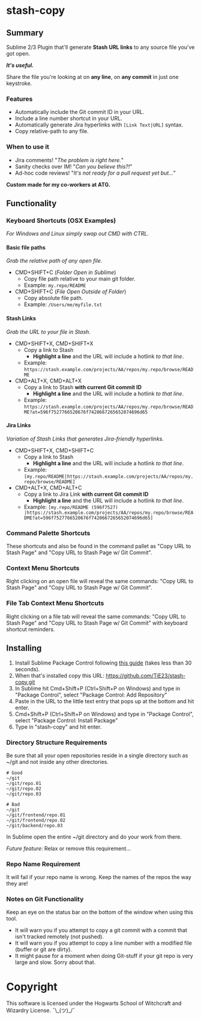 # stash-copy
## Summary
Sublime 2/3 Plugin that'll generate **Stash URL links** to any source file you've got open.

**_It's useful._**

Share the file you're looking at on **any line**, on **any commit** in just one keystroke.

### Features
- Automatically include the Git commit ID in your URL.
- Include a line number shortcut in your URL.
- Automatically generate Jira hyperlinks with ```[Link Text|URL]``` syntax.
- Copy relative-path to any file.

### When to use it
- Jira comments! "_The problem is right here._"
- Sanity checks over IM! "_Can you believe this?!_"
- Ad-hoc code reviews! "_It's not ready for a pull request yet but..._"

**Custom made for my co-workers at ATG.**

## Functionality
### Keyboard Shortcuts (OSX Examples)
*For Windows and Linux simply swap out CMD with CTRL.*

#### Basic file paths
*Grab the relative path of any open file.*
- CMD+SHIFT+C (*Folder Open in Sublime*)
  - Copy file path relative to your main git folder.
  - Example: ```my.repo/README```
- CMD+SHIFT+C (*File Open Outside of Folder*)
  - Copy absolute file path.
  - Example: ```/Users/me/myfile.txt```

#### Stash Links
*Grab the URL to your file in Stash.*
- CMD+SHIFT+X, CMD+SHIFT+X
  - Copy a link to Stash
    - **Highlight a line** and the URL will include a hotlink *to that line*.
  - Example: ```https://stash.example.com/projects/AA/repos/my.repo/browse/README```
- CMD+ALT+X, CMD+ALT+X
  - Copy a link to Stash **with current Git commit ID**
    - **Highlight a line** and the URL will include a hotlink *to that line*.
  - Example: ```https://stash.example.com/projects/AA/repos/my.repo/browse/README?at=596f7527766520676f7420667265652074696d65```

#### Jira Links
*Variation of Stash Links that generates Jira-friendly hyperlinks.*
- CMD+SHIFT+X, CMD+SHIFT+C
  - Copy a link to Stash
    - **Highlight a line** and the URL will include a hotlink *to that line*.
  - Example: ```[my.repo/README|https://stash.example.com/projects/AA/repos/my.repo/browse/README]```
- CMD+ALT+X, CMD+ALT+C
  - Copy a link to Jira Link **with current Git commit ID**
    - **Highlight a line** and the URL will include a hotlink *to that line*.
  - Example: ```[my.repo/README (596f7527) |https://stash.example.com/projects/AA/repos/my.repo/browse/README?at=596f7527766520676f7420667265652074696d65]```

### Command Palette Shortcuts
These shortcuts and also be found in the command pallet as "Copy URL to Stash Page" and "Copy URL to Stash Page w/ Git Commit".

### Context Menu Shortcuts
Right clicking on an open file will reveal the same commands: "Copy URL to Stash Page" and "Copy URL to Stash Page w/ Git Commit".

### File Tab Context Menu Shortcuts
Right clicking on a file tab will reveal the same commands: "Copy URL to Stash Page" and "Copy URL to Stash Page w/ Git Commit" with keyboard shortcut reminders.

## Installing
1. Install Sublime Package Control following [this guide](https://packagecontrol.io/installation) (takes less than 30 seconds).
2. When that's installed copy this URL: https://github.com/TiE23/stash-copy.git
3. In Sublime hit Cmd+Shift+P (Ctrl+Shift+P on Windows) and type in "Package Control", select "Package Control: Add Repository"
4. Paste in the URL to the little text entry that pops up at the bottom and hit enter.
5. Cmd+Shift+P (Ctrl+Shift+P on Windows) and type in "Package Control", select "Package Control: Install Package"
6. Type in "stash-copy" and hit enter.

### Directory Structure Requirements
Be sure that all your open repositories reside in a single directory such as ~/git and not inside any other directories.

```
# Good
~/git
~/git/repo.01
~/git/repo.02
~/git/repo.03

# Bad
~/git
~/git/frontend/repo.01
~/git/frontend/repo.02
~/git/backend/repo.03
```

In Sublime open the entire ~/git directory and do your work from there.

_Future feature_: Relax or remove this requirement...

### Repo Name Requirement
It will fail if your repo name is wrong. Keep the names of the repos the way they are!

### Notes on Git Functionality
Keep an eye on the status bar on the bottom of the window when using this tool.
- It will warn you if you attempt to copy a git commit with a commit that isn't tracked remotely (not pushed).
- It will warn you if you attempt to copy a line number with a modified file (buffer or git are dirty).
- It might pause for a moment when doing Git-stuff if your git repo is very large and slow. Sorry about that.

# Copyright
This software is licensed under the Hogwarts School of Witchcraft and Wizardry License. ¯\\\_(ツ)\_/¯